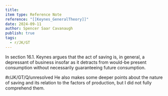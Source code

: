 ```yaml
---
title: 
item type: Reference Note
reference: "[[Keynes_GeneralTheory]]"
date: 2024-09-11
author: Spencer Saar Cavanaugh
publish: true
tags:
  - r/JK/GT
---
```

In section 16.1. Keynes argues that the act of saving is, in general, a depressant of business insofar as it detracts from would-be present consumption without necessarily guaranteeing future consumption. 

#r/JK/GT/Q/unresolved  He also makes some deeper points about the nature of saving and its relation to the factors of production, but I did not fully comprehend them. 
